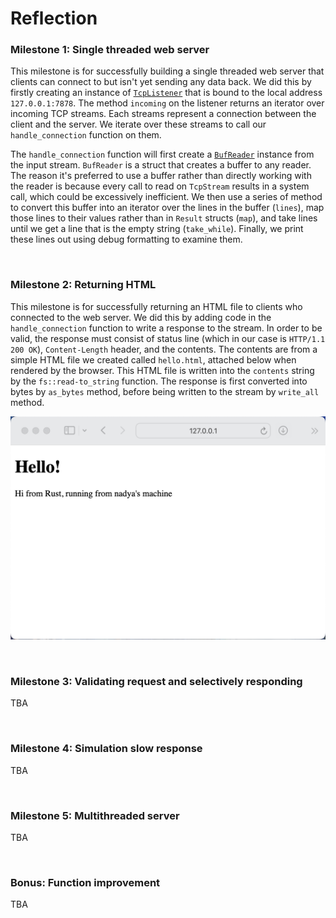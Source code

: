 # Reflection

### Milestone 1: Single threaded web server

This milestone is for successfully building a single threaded web server that clients can connect to but isn't yet sending any data back. We did this by firstly creating an instance of [`TcpListener`](https://doc.rust-lang.org/std/net/struct.TcpListener.html) that is bound to the local address `127.0.0.1:7878`. The method `incoming` on the listener returns an iterator over incoming TCP streams. Each streams represent a connection between the client and the server. We iterate over these streams to call our `handle_connection` function on them. 

The `handle_connection` function will first create a [`BufReader`](https://doc.rust-lang.org/std/io/struct.BufReader.html) instance from the input stream. `BufReader` is a struct that creates a buffer to any reader. The reason it's preferred to use a buffer rather than directly working with the reader is because every call to read on `TcpStream` results in a system call, which could be excessively inefficient. We then use a series of method to convert this buffer into an iterator over the lines in the buffer (`lines`), map those lines to their values rather than in `Result` structs (`map`), and take lines until we get a line that is the empty string (`take_while`). Finally, we print these lines out using debug formatting to examine them.

<br>

### Milestone 2: Returning HTML

This milestone is for successfully returning an HTML file to clients who connected to the web server. We did this by adding code in the `handle_connection` function to write a response to the stream. In order to be valid, the response must consist of status line (which in our case is `HTTP/1.1 200 OK`), `Content-Length` header, and the contents. The contents are from a simple HTML file we created called `hello.html`, attached below when rendered by the browser. This HTML file is written into the `contents` string by the `fs::read-to_string` function. The response is first converted into bytes by `as_bytes` method, before being written to the stream by `write_all` method. 

![commit 2 screenshot](<Screenshot 2024-03-16 at 19.03.43.png>)

<br>

### Milestone 3: Validating request and selectively responding

TBA

<br>

### Milestone 4: Simulation slow response

TBA

<br>

### Milestone 5: Multithreaded server

TBA

<br>

### Bonus: Function improvement

TBA
